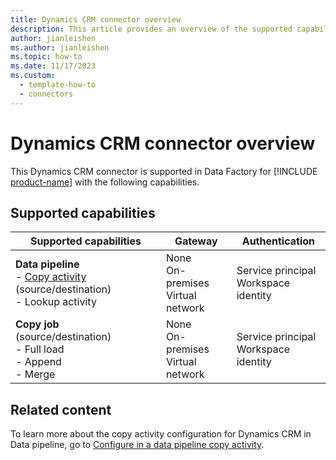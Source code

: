 ```yaml
---
title: Dynamics CRM connector overview
description: This article provides an overview of the supported capabilities of the Dynamics CRM connector.
author: jianleishen
ms.author: jianleishen
ms.topic: how-to
ms.date: 11/17/2023
ms.custom:
  - template-how-to
  - connectors
---
```


# Dynamics CRM connector overview

This Dynamics CRM connector is supported in Data Factory for [!INCLUDE [product-name](../includes/product-name.md)] with the following capabilities.

## Supported capabilities

| Supported capabilities| Gateway | Authentication|
|---------| --------| --------|
| **Data pipeline**<br>- [Copy activity](connector-dynamics-crm-copy-activity.md) (source/destination) <br>- Lookup activity    |None<br> On-premises<br> Virtual network |Service principal<br> Workspace identity |
| **Copy job** (source/destination) <br>- Full load<br>- Append <br>- Merge|None<br> On-premises<br> Virtual network |Service principal<br> Workspace identity |

## Related content

To learn more about the copy activity configuration for Dynamics CRM in Data pipeline, go to [Configure in a data pipeline copy activity](connector-dynamics-crm-copy-activity.md).
